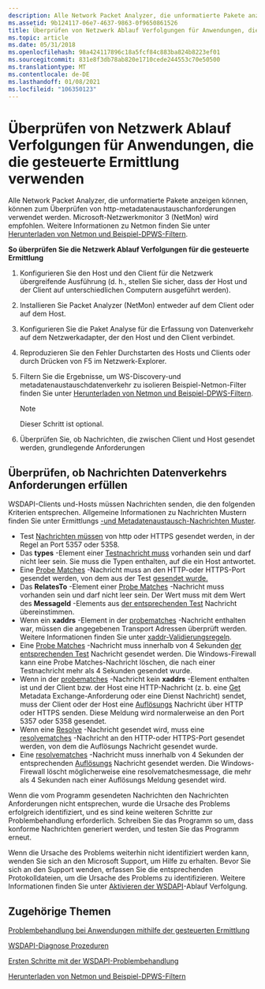```yaml
---
description: Alle Network Packet Analyzer, die unformatierte Pakete anzeigen können, können zum Überprüfen von http-metadatenaustauschanforderungen verwendet werden. Microsoft-Netzwerkmonitor 3 (NetMon) wird empfohlen. Weitere Informationen zu Netmon finden Sie unter Herunterladen von Netmon und Beispiel-DPWS-filtern.
ms.assetid: 9b124117-06e7-4637-9863-0f9650861526
title: Überprüfen von Netzwerk Ablauf Verfolgungen für Anwendungen, die die gesteuerte Ermittlung verwenden
ms.topic: article
ms.date: 05/31/2018
ms.openlocfilehash: 98a424117896c18a5fcf84c883ba824b8223ef01
ms.sourcegitcommit: 831e8f3db78ab820e1710cede244553c70e50500
ms.translationtype: MT
ms.contentlocale: de-DE
ms.lasthandoff: 01/08/2021
ms.locfileid: "106350123"
---
```

# <a name="inspecting-network-traces-for-applications-using-directed-discovery"></a>Überprüfen von Netzwerk Ablauf Verfolgungen für Anwendungen, die die gesteuerte Ermittlung verwenden

Alle Network Packet Analyzer, die unformatierte Pakete anzeigen können, können zum Überprüfen von http-metadatenaustauschanforderungen verwendet werden. Microsoft-Netzwerkmonitor 3 (NetMon) wird empfohlen. Weitere Informationen zu Netmon finden Sie unter [Herunterladen von Netmon und Beispiel-DPWS-Filtern](downloading-netmon-and-sample-dpws-filters.md).

**So überprüfen Sie die Netzwerk Ablauf Verfolgungen für die gesteuerte Ermittlung**

1.  Konfigurieren Sie den Host und den Client für die Netzwerk übergreifende Ausführung (d. h., stellen Sie sicher, dass der Host und der Client auf unterschiedlichen Computern ausgeführt werden).
2.  Installieren Sie Packet Analyzer (NetMon) entweder auf dem Client oder auf dem Host.
3.  Konfigurieren Sie die Paket Analyse für die Erfassung von Datenverkehr auf dem Netzwerkadapter, der den Host und den Client verbindet.
4.  Reproduzieren Sie den Fehler Durchstarten des Hosts und Clients oder durch Drücken von F5 im Netzwerk-Explorer.
5.  Filtern Sie die Ergebnisse, um WS-Discovery-und metadatenaustauschdatenverkehr zu isolieren Beispiel-Netmon-Filter finden Sie unter [Herunterladen von Netmon und Beispiel-DPWS-Filtern](downloading-netmon-and-sample-dpws-filters.md).
    > [!Note]  
    > Dieser Schritt ist optional.

     

6.  Überprüfen Sie, ob Nachrichten, die zwischen Client und Host gesendet werden, grundlegende Anforderungen

## <a name="verifying-that-messages-meet-traffic-requirements"></a>Überprüfen, ob Nachrichten Datenverkehrs Anforderungen erfüllen

WSDAPI-Clients und-Hosts müssen Nachrichten senden, die den folgenden Kriterien entsprechen. Allgemeine Informationen zu Nachrichten Mustern finden Sie unter Ermittlungs [-und Metadatenaustausch-Nachrichten Muster](discovery-and-metadata-exchange-message-patterns.md).

-   Test [Nachrichten müssen](probe-message.md) von http oder HTTPS gesendet werden, in der Regel an Port 5357 oder 5358.
-   Das **types** -Element einer [Testnachricht muss](probe-message.md) vorhanden sein und darf nicht leer sein. Sie muss die Typen enthalten, auf die ein Host antwortet.
-   Eine [Probe Matches](probematches-message.md) -Nachricht muss an den HTTP-oder HTTPS-Port gesendet werden, von dem aus der Test [gesendet wurde.](probe-message.md)
-   Das **RelatesTo** -Element einer [Probe Matches](probematches-message.md) -Nachricht muss vorhanden sein und darf nicht leer sein. Der Wert muss mit dem Wert des **MessageId** -Elements aus [der entsprechenden Test](probe-message.md) Nachricht übereinstimmen.
-   Wenn ein **xaddrs** -Element in der [probematches](probematches-message.md) -Nachricht enthalten war, müssen die angegebenen Transport Adressen überprüft werden. Weitere Informationen finden Sie unter [xaddr-Validierungsregeln](xaddr-validation-rules.md).
-   Eine [Probe Matches](probematches-message.md) -Nachricht muss innerhalb von 4 Sekunden [der entsprechenden Test](probe-message.md) Nachricht gesendet werden. Die Windows-Firewall kann eine Probe Matches-Nachricht löschen, die nach einer Testnachricht mehr als 4 Sekunden gesendet wurde.
-   Wenn in der [probematches](probematches-message.md) -Nachricht kein **xaddrs** -Element enthalten ist und der Client bzw. der Host eine HTTP-Nachricht (z. b. eine [Get](get--metadata-exchange--http-request-and-message.md) Metadata Exchange-Anforderung oder eine Dienst Nachricht) sendet, muss der Client oder der Host eine [Auflösungs](resolve-message.md) Nachricht über HTTP oder HTTPS senden. Diese Meldung wird normalerweise an den Port 5357 oder 5358 gesendet.
-   Wenn eine [Resolve](resolve-message.md) -Nachricht gesendet wird, muss eine [resolvematches](resolvematches-message.md) -Nachricht an den HTTP-oder HTTPS-Port gesendet werden, von dem die Auflösungs Nachricht gesendet wurde.
-   Eine [resolvematches](resolvematches-message.md) -Nachricht muss innerhalb von 4 Sekunden der entsprechenden [Auflösungs](resolve-message.md) Nachricht gesendet werden. Die Windows-Firewall löscht möglicherweise eine resolvematchesmessage, die mehr als 4 Sekunden nach einer Auflösungs Meldung gesendet wird.

Wenn die vom Programm gesendeten Nachrichten den Nachrichten Anforderungen nicht entsprechen, wurde die Ursache des Problems erfolgreich identifiziert, und es sind keine weiteren Schritte zur Problembehandlung erforderlich. Schreiben Sie das Programm so um, dass konforme Nachrichten generiert werden, und testen Sie das Programm erneut.

Wenn die Ursache des Problems weiterhin nicht identifiziert werden kann, wenden Sie sich an den Microsoft Support, um Hilfe zu erhalten. Bevor Sie sich an den Support wenden, erfassen Sie die entsprechenden Protokolldateien, um die Ursache des Problems zu identifizieren. Weitere Informationen finden Sie unter [Aktivieren der WSDAPI](enabling-wsdapi-tracing.md)-Ablauf Verfolgung.

## <a name="related-topics"></a>Zugehörige Themen

<dl> <dt>

[Problembehandlung bei Anwendungen mithilfe der gesteuerten Ermittlung](troubleshooting-applications-using-directed-discovery.md)
</dt> <dt>

[WSDAPI-Diagnose Prozeduren](wsdapi-diagnostic-procedures.md)
</dt> <dt>

[Ersten Schritte mit der WSDAPI-Problembehandlung](getting-started-with-wsdapi-troubleshooting.md)
</dt> <dt>

[Herunterladen von Netmon und Beispiel-DPWS-Filtern](downloading-netmon-and-sample-dpws-filters.md)
</dt> </dl>

 

 



